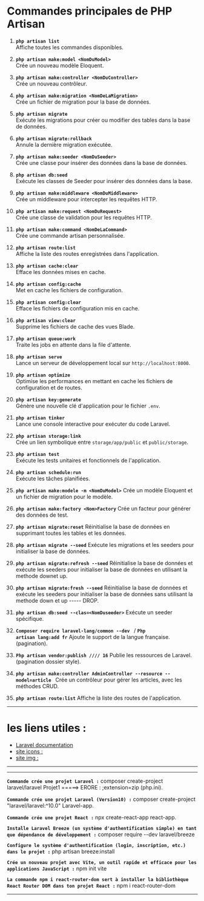 
# Commandes principales de PHP Artisan

1. **`php artisan list`**  
   Affiche toutes les commandes disponibles.


3. **`php artisan make:model <NomDuModel>`**  
   Crée un nouveau modèle Eloquent.

4. **`php artisan make:controller <NomDuController>`**  
   Crée un nouveau contrôleur.

5. **`php artisan make:migration <NomDeLaMigration>`**  
   Crée un fichier de migration pour la base de données.

6. **`php artisan migrate`**  
   Exécute les migrations pour créer ou modifier des tables dans la base de données.

7. **`php artisan migrate:rollback`**  
   Annule la dernière migration exécutée.

8. **`php artisan make:seeder <NomDuSeeder>`**  
   Crée une classe pour insérer des données dans la base de données.

9. **`php artisan db:seed`**  
   Exécute les classes de Seeder pour insérer des données dans la base.

10. **`php artisan make:middleware <NomDuMiddleware>`**  
    Crée un middleware pour intercepter les requêtes HTTP.

11. **`php artisan make:request <NomDuRequest>`**  
    Crée une classe de validation pour les requêtes HTTP.

12. **`php artisan make:command <NomDeLaCommand>`**  
    Crée une commande artisan personnalisée.

13. **`php artisan route:list`**  
    Affiche la liste des routes enregistrées dans l'application.

14. **`php artisan cache:clear`**  
    Efface les données mises en cache.

15. **`php artisan config:cache`**  
    Met en cache les fichiers de configuration.

16. **`php artisan config:clear`**  
    Efface les fichiers de configuration mis en cache.

17. **`php artisan view:clear`**  
    Supprime les fichiers de cache des vues Blade.

18. **`php artisan queue:work`**  
    Traite les jobs en attente dans la file d'attente.

19. **`php artisan serve`**  
    Lance un serveur de développement local sur `http://localhost:8000`.

20. **`php artisan optimize`**  
    Optimise les performances en mettant en cache les fichiers de configuration et de routes.

21. **`php artisan key:generate`**  
    Génère une nouvelle clé d'application pour le fichier `.env`.

22. **`php artisan tinker`**  
    Lance une console interactive pour exécuter du code Laravel.

23. **`php artisan storage:link`**  
    Crée un lien symbolique entre `storage/app/public` et `public/storage`.

24. **`php artisan test`**  
    Exécute les tests unitaires et fonctionnels de l'application.

25. **`php artisan schedule:run`**  
    Exécute les tâches planifiées.

26. **`php artisan make:modele -m <NomDuModel>`**
    Crée un modèle Eloquent et un fichier de migration pour le modèle.

27. **`php artisan make:factory <Nom>Factory`**
    Crée un facteur pour générer des données de test.

28. **`php artisan migrate:reset`**
Réinitialise la base de données en supprimant toutes les tables et les données.

29. **`php artisan migrate --seed`**
Exécute les migrations et les seeders pour initialiser la base de données.

30. **`php artisan migrate:refresh --seed`**
Réinitialise la base de données et exécute les seeders pour initialiser la base de données en utilisant la methode downet up.

31. **`php artisan migrate:fresh --seed`**
Réinitialise la base de données et exécute les seeders pour initialiser la base de données sans utilisant la methode down et up ----- DROP.

32. **`php artisan db:seed --clas=<NomDuseeder>`**
Exécute un seeder spécifique.

33. **`Composer require laravel-lang/common --dev `** / **`Php artisan lang:add fr`**
Ajoute le support de la langue française. (pagination).

34. **`Php artisan vendor:publish //// 16`**
Publie les ressources de Laravel.(pagination dossier style).


35. **`php artisan make:controller AdminController --resource --model=article `**
Crée un contrôleur pour gérer les articles, avec les méthodes CRUD.


36. **` php artisan route:list `**
Affiche la liste des routes de l'application.

------------------------------------------------------------------------------------------
# les liens utiles :
- [Laravel documentation](https://laravel.com/docs/8.x)
- [site icons : ](https://heroicons.com/)
- [site img : ](https://picsum.photos/)
----------------------------------------------------------------------------------
--------------------------------------------------------------------------------------
**`Commande crée une projet Laravel :`** composer create-project laravel/laravel Projet1     =====>   ERORE : ;extension=zip       (php.ini).

**`Commande crée une projet Laravel (Version10) :`** composer create-project "laravel/laravel:^10.0" Laravel-app.

**`Commande crée une projet React :`** npx create-react-app react-app.

**`Installe Laravel Breeze (un système d'authentification simple) en tant que dépendance de développement :`** composer require --dev laravel/breeze

**`Configure le système d'authentification (login, inscription, etc.) dans le projet :`** php artisan breeze:install

**`Crée un nouveau projet avec Vite, un outil rapide et efficace pour les applications JavaScript :`** npm init vite 

**`La commande npm i react-router-dom sert à installer la bibliothèque React Router DOM dans ton projet React :`** npm i react-router-dom






------------------------------------------------------------------------------------------
